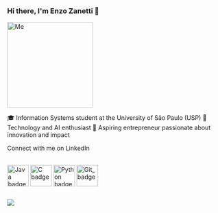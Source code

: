 ### Hi there, I'm Enzo Zanetti 👋

<img height="200em" alt="Me" src="https://cdn.discordapp.com/attachments/819376822700605494/872317384470454332/me.gif">

🎓 Information Systems student at the University of São Paulo (USP)
🤖 Technology and AI enthusiast
🚀 Aspiring entrepreneur passionate about innovation and impact

Connect with me on LinkedIn

<div style="display: inline_block"><br> 
  <img align="center" alt="Java badge" height="50" width="50" src="https://cdn.jsdelivr.net/gh/devicons/devicon/icons/java/java-original.svg" />
  <img align="center" alt="C badge" height="50" width="50" src="https://cdn.jsdelivr.net/gh/devicons/devicon/icons/c/c-original.svg" /> 
  <img align="center" alt="Python badge" height="50" width="50" src="https://cdn.jsdelivr.net/gh/devicons/devicon/icons/python/python-original.svg" /> 
  <img align="center" alt="Git_badge" height="50" width="50" src="https://cdn.jsdelivr.net/gh/devicons/devicon/icons/git/git-original.svg">
</div>
  
  
  ##

<div> 
  
  <a href="https://www.linkedin.com/in/enzo-zanetti-a095502b8/" target="_blank"><img src="https://img.shields.io/badge/-LinkedIn-%230077B5?style=for-the-badge&logo=linkedin&logoColor=white" target="_blank"></a> 

</div>
